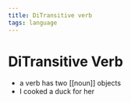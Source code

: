 ```yaml
---
title: DiTransitive verb
tags: language
---
```


# DiTransitive Verb
- a verb has two [[noun]] objects 
- I cooked a duck for her






















